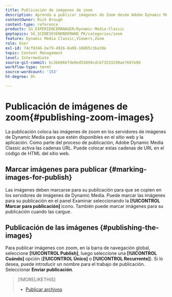 ```yaml
---
title: Publicación de imágenes de zoom
description: Aprenda a publicar imágenes de Zoom desde Adobe Dynamic Media Classic.
contentOwner: Rick Brough
content-type: reference
products: SG_EXPERIENCEMANAGER/Dynamic-Media-Classic
geptopics: SG_SCENESEVENONDEMAND_PK/categories/zoom
feature: Dynamic Media Classic,Viewers,Zoom
role: User
exl-id: 74cf0346-be79-4916-8a98-16865c3ba3de
topic: Content Management
level: Intermediate
source-git-commit: bc3b696bfde0ed55894cdcbf3533299ae7697e98
workflow-type: tm+mt
source-wordcount: '153'
ht-degree: 0%

---
```


# Publicación de imágenes de zoom{#publishing-zoom-images}

La publicación coloca las imágenes de zoom en los servidores de imágenes de Dynamic Media para que estén disponibles en el sitio web y la aplicación. Como parte del proceso de publicación, Adobe Dynamic Media Classic activa las cadenas URL. Puede colocar estas cadenas de URL en el código de HTML del sitio web.

## Marcar imágenes para publicar {#marking-images-for-publish}

Las imágenes deben marcarse para su publicación para que se copien en los servidores de imágenes de Dynamic Media. Puede marcar las imágenes para su publicación en el panel Examinar seleccionando la **[!UICONTROL Marcar para publicación]** icono. También puede marcar imágenes para su publicación cuando las cargue.

## Publicación de las imágenes {#publishing-the-images}

Para publicar imágenes con zoom, en la barra de navegación global, seleccione **[!UICONTROL Publish]**, luego seleccione una **[!UICONTROL Cuándo]** opción (**[!UICONTROL Único]** o **[!UICONTROL Recurrente]**). Si lo desea, puede introducir un nombre para el trabajo de publicación. Seleccionar **Enviar publicación**.

>[!MORELIKETHIS]
>
>* [Publicar archivos](publishing-files.md#publishing_files)
